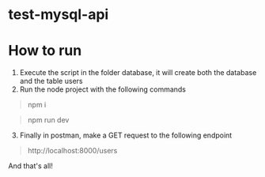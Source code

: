 # test-mysql-api

# How to run

1. Execute the script in the folder database, it will create both the database and the table users
2. Run the node project with the following commands

> npm i

> npm run dev

3. Finally in postman, make a GET request to the following endpoint

> http://localhost:8000/users

And that's all!
